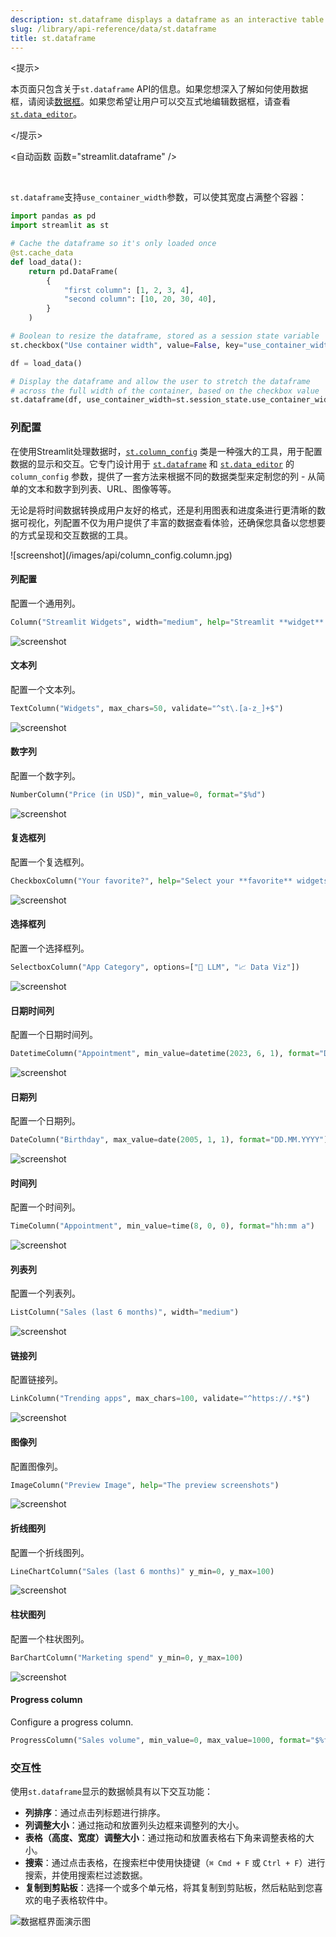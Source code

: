 ```yaml
---
description: st.dataframe displays a dataframe as an interactive table.
slug: /library/api-reference/data/st.dataframe
title: st.dataframe
---
```


<提示>

本页面只包含关于`st.dataframe` API的信息。如果您想深入了解如何使用数据框，请阅读[数据框](/library/advanced-features/dataframes)。如果您希望让用户可以交互式地编辑数据框，请查看[`st.data_editor`](/library/api-reference/data/st.data_editor)。

</提示>

<自动函数 函数="streamlit.dataframe" />

<br />

`st.dataframe`支持`use_container_width`参数，可以使其宽度占满整个容器：

```python
import pandas as pd
import streamlit as st

# Cache the dataframe so it's only loaded once
@st.cache_data
def load_data():
    return pd.DataFrame(
        {
            "first column": [1, 2, 3, 4],
            "second column": [10, 20, 30, 40],
        }
    )

# Boolean to resize the dataframe, stored as a session state variable
st.checkbox("Use container width", value=False, key="use_container_width")

df = load_data()

# Display the dataframe and allow the user to stretch the dataframe
# across the full width of the container, based on the checkbox value
st.dataframe(df, use_container_width=st.session_state.use_container_width)
```

<Cloud src="https://doc-dataframe2.streamlit.app/?embed=true" height="350" />

### 列配置

在使用Streamlit处理数据时，[`st.column_config`](/library/api-reference/data/st.column_config) 类是一种强大的工具，用于配置数据的显示和交互。它专门设计用于 [`st.dataframe`](/library/api-reference/data/st.dataframe) 和 [`st.data_editor`](/library/api-reference/data/st.data_editor) 的 `column_config` 参数，提供了一套方法来根据不同的数据类型来定制您的列 - 从简单的文本和数字到列表、URL、图像等等。

无论是将时间数据转换成用户友好的格式，还是利用图表和进度条进行更清晰的数据可视化，列配置不仅为用户提供了丰富的数据查看体验，还确保您具备以您想要的方式呈现和交互数据的工具。

<TileContainer>
<RefCard href="/library/api-reference/data/st.column_config/st.column_config.column">
![screenshot](/images/api/column_config.column.jpg)

#### 列配置

配置一个通用列。

```python
Column("Streamlit Widgets", width="medium", help="Streamlit **widget** commands 🎈")
```

</RefCard>
<RefCard href="/library/api-reference/data/st.column_config/st.column_config.textcolumn">
<Image pure alt="screenshot" src="/images/api/column_config.textcolumn.jpg" />

#### 文本列

配置一个文本列。

```python
TextColumn("Widgets", max_chars=50, validate="^st\.[a-z_]+$")
```

</RefCard>

<RefCard href="/library/api-reference/data/st.column_config/st.column_config.numbercolumn">
<Image pure alt="screenshot" src="/images/api/column_config.numbercolumn.jpg" />

#### 数字列

配置一个数字列。

```python
NumberColumn("Price (in USD)", min_value=0, format="$%d")
```

</RefCard>

<RefCard href="/library/api-reference/data/st.column_config/st.column_config.checkboxcolumn">
<Image pure alt="screenshot" src="/images/api/column_config.checkboxcolumn.jpg" />

#### 复选框列

配置一个复选框列。

```python
CheckboxColumn("Your favorite?", help="Select your **favorite** widgets")
```

</RefCard>

<RefCard href="/library/api-reference/data/st.column_config/st.column_config.selectboxcolumn">
<Image pure alt="screenshot" src="/images/api/column_config.selectboxcolumn.jpg" />

#### 选择框列

配置一个选择框列。

```python
SelectboxColumn("App Category", options=["🤖 LLM", "📈 Data Viz"])
```

</RefCard>

<RefCard href="/library/api-reference/data/st.column_config/st.column_config.datetimecolumn">
<Image pure alt="screenshot" src="/images/api/column_config.datetimecolumn.jpg" />

#### 日期时间列

配置一个日期时间列。

```python
DatetimeColumn("Appointment", min_value=datetime(2023, 6, 1), format="D MMM YYYY, h:mm a")
```

</RefCard>

<RefCard href="/library/api-reference/data/st.column_config/st.column_config.datecolumn">
<Image pure alt="screenshot" src="/images/api/column_config.datecolumn.jpg" />

#### 日期列

配置一个日期列。

```python
DateColumn("Birthday", max_value=date(2005, 1, 1), format="DD.MM.YYYY")
```

</RefCard>

<RefCard href="/library/api-reference/data/st.column_config/st.column_config.timecolumn">
<Image pure alt="screenshot" src="/images/api/column_config.timecolumn.jpg" />

#### 时间列

配置一个时间列。

```python
TimeColumn("Appointment", min_value=time(8, 0, 0), format="hh:mm a")
```

</RefCard>
<RefCard href="/library/api-reference/data/st.column_config/st.column_config.listcolumn">
<Image pure alt="screenshot" src="/images/api/column_config.listcolumn.jpg" />

#### 列表列

配置一个列表列。

```python
ListColumn("Sales (last 6 months)", width="medium")
```

</RefCard>

<RefCard href="/library/api-reference/data/st.column_config/st.column_config.linkcolumn">
<Image pure alt="screenshot" src="/images/api/column_config.linkcolumn.jpg" />

#### 链接列

配置链接列。

```python
LinkColumn("Trending apps", max_chars=100, validate="^https://.*$")
```

</RefCard>

<RefCard href="/library/api-reference/data/st.column_config/st.column_config.imagecolumn">
<Image pure alt="screenshot" src="/images/api/column_config.imagecolumn.jpg" />

#### 图像列

配置图像列。

```python
ImageColumn("Preview Image", help="The preview screenshots")
```

</RefCard>

<RefCard href="/library/api-reference/data/st.column_config/st.column_config.linechartcolumn">
<Image pure alt="screenshot" src="/images/api/column_config.linechartcolumn.jpg" />

#### 折线图列

配置一个折线图列。

```python
LineChartColumn("Sales (last 6 months)" y_min=0, y_max=100)
```

</RefCard>

<RefCard href="/library/api-reference/data/st.column_config/st.column_config.barchartcolumn">
<Image pure alt="screenshot" src="/images/api/column_config.barchartcolumn.jpg" />

#### 柱状图列

配置一个柱状图列。

```python
BarChartColumn("Marketing spend" y_min=0, y_max=100)
```

</RefCard>

<RefCard href="/library/api-reference/data/st.column_config/st.column_config.progresscolumn">
<Image pure alt="screenshot" src="/images/api/column_config.progresscolumn.jpg" />

#### Progress column

Configure a progress column.

```python
ProgressColumn("Sales volume", min_value=0, max_value=1000, format="$%f")
```

</RefCard>

</TileContainer>

### 交互性

使用`st.dataframe`显示的数据帧具有以下交互功能：

- **列排序**：通过点击列标题进行排序。
- **列调整大小**：通过拖动和放置列头边框来调整列的大小。
- **表格（高度、宽度）调整大小**：通过拖动和放置表格右下角来调整表格的大小。
- **搜索**：通过点击表格，在搜索栏中使用快捷键（`⌘ Cmd + F` 或 `Ctrl + F`）进行搜索，并使用搜索栏过滤数据。
- **复制到剪贴板**：选择一个或多个单元格，将其复制到剪贴板，然后粘贴到您喜欢的电子表格软件中。

![数据框界面演示图](/images/dataframe-ui.gif)